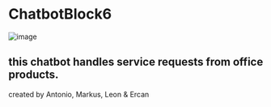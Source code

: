 # ChatbotBlock6
![image](https://user-images.githubusercontent.com/114565705/192719533-d053cf26-1642-4f61-8fec-96f804758fe1.png)

## this chatbot handles service requests from office products.

created by Antonio, Markus, Leon & Ercan 
